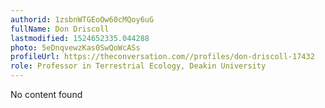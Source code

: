 ```yaml
---
authorid: 1zsbnWTGEoOw60cMQoy6uG
fullName: Don Driscoll
lastmodified: 1524652335.044288
photo: 5eDnqvewzKas0SwQoWcASs
profileUrl: https://theconversation.com//profiles/don-driscoll-17432
role: Professor in Terrestrial Ecology, Deakin University
---
```

No content found